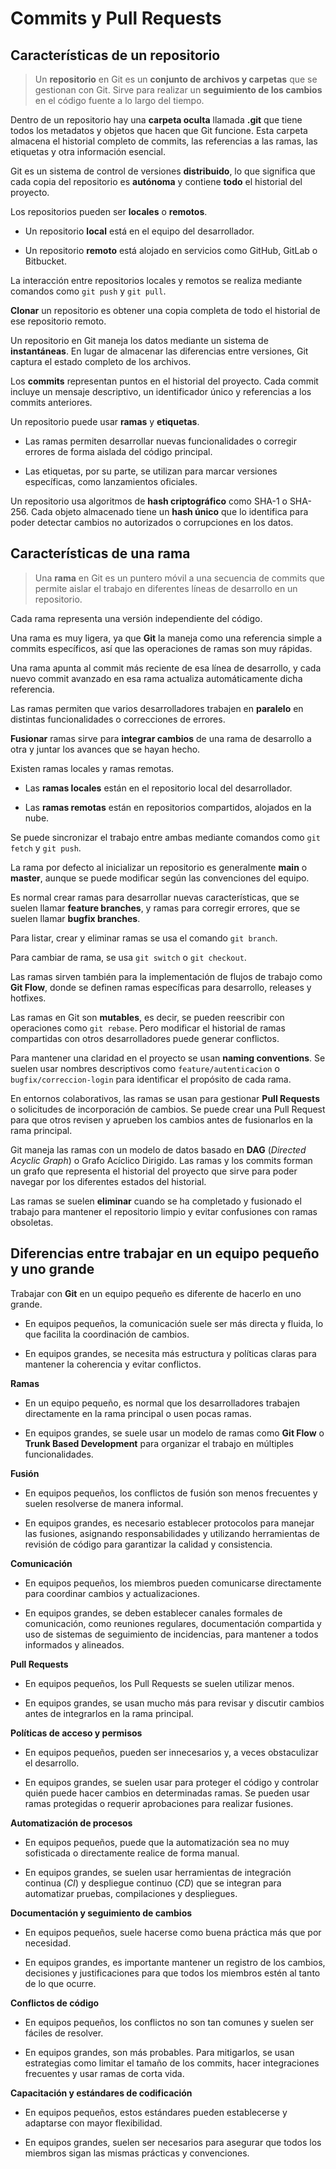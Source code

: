 # Commits y Pull Requests

## Características de un repositorio

> Un **repositorio** en Git es un **conjunto de archivos y carpetas** que se gestionan con Git. Sirve para realizar un **seguimiento de los cambios** en el código fuente a lo largo del tiempo.

Dentro de un repositorio hay una **carpeta oculta** llamada **.git** que tiene todos los metadatos y objetos que hacen que Git funcione. Esta carpeta almacena el historial completo de commits, las referencias a las ramas, las etiquetas y otra información esencial.

Git es un sistema de control de versiones **distribuido**, lo que significa que cada copia del repositorio es **autónoma** y contiene **todo** el historial del proyecto.

Los repositorios pueden ser **locales** o **remotos**. 

- Un repositorio **local** está en el equipo del desarrollador.

- Un repositorio **remoto** está alojado en servicios como GitHub, GitLab o Bitbucket.

La interacción entre repositorios locales y remotos se realiza mediante comandos como `git push` y `git pull`.

**Clonar** un repositorio es obtener una copia completa de todo el historial de ese repositorio remoto.

Un repositorio en Git maneja los datos mediante un sistema de **instantáneas**. En lugar de almacenar las diferencias entre versiones, Git captura el estado completo de los archivos.

Los **commits** representan puntos en el historial del proyecto. Cada commit incluye un mensaje descriptivo, un identificador único y referencias a los commits anteriores.

Un repositorio puede usar **ramas** y **etiquetas**.

- Las ramas permiten desarrollar nuevas funcionalidades o corregir errores de forma aislada del código principal.

- Las etiquetas, por su parte, se utilizan para marcar versiones específicas, como lanzamientos oficiales.

Un repositorio usa algoritmos de **hash criptográfico** como SHA-1 o SHA-256. Cada objeto almacenado tiene un **hash único** que lo identifica para poder detectar cambios no autorizados o corrupciones en los datos.


## Características de una rama

> Una **rama** en Git es un puntero móvil a una secuencia de commits que permite aislar el trabajo en diferentes líneas de desarrollo en un repositorio.

Cada rama representa una versión independiente del código.

Una rama es muy ligera, ya que **Git** la maneja como una referencia simple a commits específicos, así que las operaciones de ramas son muy rápidas. 

Una rama apunta al commit más reciente de esa línea de desarrollo, y cada nuevo commit avanzado en esa rama actualiza automáticamente dicha referencia.

Las ramas permiten que varios desarrolladores trabajen en **paralelo** en distintas funcionalidades o correcciones de errores. 

**Fusionar** ramas sirve para **integrar cambios** de una rama de desarrollo a otra y juntar los avances que se hayan hecho.

Existen ramas locales y ramas remotas. 

- Las **ramas locales** están en el repositorio local del desarrollador.

- Las **ramas remotas** están en repositorios compartidos, alojados en la nube.

Se puede sincronizar el trabajo entre ambas mediante comandos como `git fetch` y `git push`.

La rama por defecto al inicializar un repositorio es generalmente **main** o **master**, aunque se puede modificar según las convenciones del equipo. 

Es normal crear ramas para desarrollar nuevas características, que se suelen llamar **feature branches**, y ramas para corregir errores, que se suelen llamar **bugfix branches**.

Para listar, crear y eliminar ramas se usa el comando `git branch`. 

Para cambiar de rama, se usa `git switch` o `git checkout`.

Las ramas sirven también para la implementación de flujos de trabajo como **Git Flow**, donde se definen ramas específicas para desarrollo, releases y hotfixes.

Las ramas en Git son **mutables**, es decir, se pueden reescribir con operaciones como `git rebase`. Pero modificar el historial de ramas compartidas con otros desarrolladores puede generar conflictos.

Para mantener una claridad en el proyecto se usan **naming conventions**. Se suelen usar nombres descriptivos como `feature/autenticacion` o `bugfix/correccion-login` para identificar el propósito de cada rama.

En entornos colaborativos, las ramas se usan para gestionar **Pull Requests** o solicitudes de incorporación de cambios. Se puede crear una Pull Request para que otros revisen y aprueben los cambios antes de fusionarlos en la rama principal.

Git maneja las ramas con un modelo de datos basado en **DAG** (*Directed Acyclic Graph*) o Grafo Acíclico Dirigido. Las ramas y los commits forman un grafo que representa el historial del proyecto que sirve para poder navegar por los diferentes estados del historial.

Las ramas se suelen **eliminar** cuando se ha completado y fusionado el trabajo para mantener el repositorio limpio y evitar confusiones con ramas obsoletas.


## Diferencias entre trabajar en un equipo pequeño y uno grande

Trabajar con **Git** en un equipo pequeño es diferente de hacerlo en uno grande.

- En equipos pequeños, la comunicación suele ser más directa y fluida, lo que facilita la coordinación de cambios. 

- En equipos grandes, se necesita más estructura y políticas claras para mantener la coherencia y evitar conflictos.


**Ramas**

- En un equipo pequeño, es normal que los desarrolladores trabajen directamente en la rama principal o usen pocas ramas.

- En equipos grandes, se suele usar un modelo de ramas como **Git Flow** o **Trunk Based Development** para organizar el trabajo en múltiples funcionalidades.


**Fusión**

- En equipos pequeños, los conflictos de fusión son menos frecuentes y suelen resolverse de manera informal. 

- En equipos grandes, es necesario establecer protocolos para manejar las fusiones, asignando responsabilidades y utilizando herramientas de revisión de código para garantizar la calidad y consistencia.


**Comunicación**

- En equipos pequeños, los miembros pueden comunicarse directamente para coordinar cambios y actualizaciones. 

- En equipos grandes, se deben establecer canales formales de comunicación, como reuniones regulares, documentación compartida y uso de sistemas de seguimiento de incidencias, para mantener a todos informados y alineados.


**Pull Requests**

- En equipos pequeños, los Pull Requests se suelen utilizar menos.

- En equipos grandes, se usan mucho más para revisar y discutir cambios antes de integrarlos en la rama principal. 


**Políticas de acceso y permisos**

- En equipos pequeños, pueden ser innecesarios y, a veces obstaculizar el desarrollo.

- En equipos grandes, se suelen usar para proteger el código y controlar quién puede hacer cambios en determinadas ramas. Se pueden usar ramas protegidas o requerir aprobaciones para realizar fusiones. 


**Automatización de procesos**

- En equipos pequeños, puede que la automatización sea no muy sofisticada o directamente realice de forma manual.

- En equipos grandes, se suelen usar herramientas de integración continua (*CI*) y despliegue continuo (*CD*) que se integran para automatizar pruebas, compilaciones y despliegues. 


**Documentación y seguimiento de cambios** 

- En equipos pequeños, suele hacerse como buena práctica más que por necesidad.

- En equipos grandes, es importante mantener un registro de los cambios, decisiones y justificaciones para que todos los miembros estén al tanto de lo que ocurre. 


**Conflictos de código**

- En equipos pequeños, los conflictos no son tan comunes y suelen ser fáciles de resolver.

- En equipos grandes, son más probables. Para mitigarlos, se usan estrategias como limitar el tamaño de los commits, hacer integraciones frecuentes y usar ramas de corta vida.


**Capacitación y estándares de codificación**

- En equipos pequeños, estos estándares pueden establecerse y adaptarse con mayor flexibilidad.

- En equipos grandes, suelen ser necesarios para asegurar que todos los miembros sigan las mismas prácticas y convenciones.